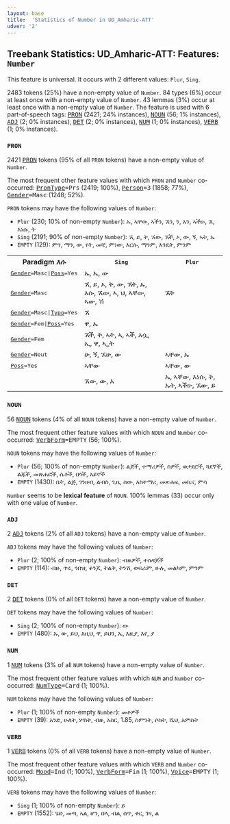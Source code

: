 ```yaml
---
layout: base
title:  'Statistics of Number in UD_Amharic-ATT'
udver: '2'
---
```


## Treebank Statistics: UD_Amharic-ATT: Features: `Number`

This feature is universal.
It occurs with 2 different values: `Plur`, `Sing`.

2483 tokens (25%) have a non-empty value of `Number`.
84 types (6%) occur at least once with a non-empty value of `Number`.
43 lemmas (3%) occur at least once with a non-empty value of `Number`.
The feature is used with 6 part-of-speech tags: <tt><a href="am_att-pos-PRON.html">PRON</a></tt> (2421; 24% instances), <tt><a href="am_att-pos-NOUN.html">NOUN</a></tt> (56; 1% instances), <tt><a href="am_att-pos-ADJ.html">ADJ</a></tt> (2; 0% instances), <tt><a href="am_att-pos-DET.html">DET</a></tt> (2; 0% instances), <tt><a href="am_att-pos-NUM.html">NUM</a></tt> (1; 0% instances), <tt><a href="am_att-pos-VERB.html">VERB</a></tt> (1; 0% instances).

### `PRON`

2421 <tt><a href="am_att-pos-PRON.html">PRON</a></tt> tokens (95% of all `PRON` tokens) have a non-empty value of `Number`.

The most frequent other feature values with which `PRON` and `Number` co-occurred: <tt><a href="am_att-feat-PronType.html">PronType</a></tt><tt>=Prs</tt> (2419; 100%), <tt><a href="am_att-feat-Person.html">Person</a></tt><tt>=3</tt> (1858; 77%), <tt><a href="am_att-feat-Gender.html">Gender</a></tt><tt>=Masc</tt> (1248; 52%).

`PRON` tokens may have the following values of `Number`:

* `Plur` (230; 10% of non-empty `Number`): ኡ, ኣቸው, ኣችን, ኧን, ን, እን, ኣችሁ, ኧ, እነሱ, ት
* `Sing` (2191; 90% of non-empty `Number`): ኧ, ይ, ት, ኧው, ኧች, ኦ, ው, ኝ, ኣት, ኡ
* `EMPTY` (129): ምን, ማን, ው, የት, መቼ, ምነው, እርሱ, ማንም, እንዴት, ምንም

<table>
  <tr><th>Paradigm <i>እሱ</i></th><th><tt>Sing</tt></th><th><tt>Plur</tt></th></tr>
  <tr><td><tt><tt><a href="am_att-feat-Gender.html">Gender</a></tt><tt>=Masc</tt>|<tt><a href="am_att-feat-Poss.html">Poss</a></tt><tt>=Yes</tt></tt></td><td>ኡ, ኤ, ው</td><td></td></tr>
  <tr><td><tt><tt><a href="am_att-feat-Gender.html">Gender</a></tt><tt>=Masc</tt></tt></td><td>ኧ, ይ, ኦ, ት, ው, ኧት, ኡ, እሱ, ኧው, ኣ, ህ, ኣቸው, ኣው, ኸ</td><td>ኧት</td></tr>
  <tr><td><tt><tt><a href="am_att-feat-Gender.html">Gender</a></tt><tt>=Masc</tt>|<tt><a href="am_att-feat-Typo.html">Typo</a></tt><tt>=Yes</tt></tt></td><td>ኧ</td><td></td></tr>
  <tr><td><tt><tt><a href="am_att-feat-Gender.html">Gender</a></tt><tt>=Fem</tt>|<tt><a href="am_att-feat-Poss.html">Poss</a></tt><tt>=Yes</tt></tt></td><td>ዋ, ኡ</td><td></td></tr>
  <tr><td><tt><tt><a href="am_att-feat-Gender.html">Gender</a></tt><tt>=Fem</tt></tt></td><td>ኧች, ት, ኣት, ኣ, ኣች, እሷ, ኢ, ዋ, ኣ_ት</td><td></td></tr>
  <tr><td><tt><tt><a href="am_att-feat-Gender.html">Gender</a></tt><tt>=Neut</tt></tt></td><td>ሁ, ኝ, ኧሁ, ው</td><td>ኣቸው, ኡ</td></tr>
  <tr><td><tt><tt><a href="am_att-feat-Poss.html">Poss</a></tt><tt>=Yes</tt></tt></td><td>ኣቸው</td><td>ኣቸው, ው</td></tr>
  <tr><td><tt></tt></td><td>ኧው, ው, እ</td><td>ኡ, ኣቸው, እነሱ, ት, ኡት, ኣችሁ, ኧው, ይ</td></tr>
</table>

### `NOUN`

56 <tt><a href="am_att-pos-NOUN.html">NOUN</a></tt> tokens (4% of all `NOUN` tokens) have a non-empty value of `Number`.

The most frequent other feature values with which `NOUN` and `Number` co-occurred: <tt><a href="am_att-feat-VerbForm.html">VerbForm</a></tt><tt>=EMPTY</tt> (56; 100%).

`NOUN` tokens may have the following values of `Number`:

* `Plur` (56; 100% of non-empty `Number`): ልጆች, ተማሪዎች, ሰዎች, ወታደሮች, ጓደኞች, ልጁች, መጽሐፎች, ሴቶች, በጎች, አይኖች
* `EMPTY` (1430): ቤት, ልጅ, ገንዘብ, ልብስ, ጊዜ, ሰው, አስተማሪ, መጽሐፍ, መኪና, ምሳ

`Number` seems to be **lexical feature** of `NOUN`. 100% lemmas (33) occur only with one value of `Number`.

### `ADJ`

2 <tt><a href="am_att-pos-ADJ.html">ADJ</a></tt> tokens (2% of all `ADJ` tokens) have a non-empty value of `Number`.

`ADJ` tokens may have the following values of `Number`:

* `Plur` (2; 100% of non-empty `Number`): ብዙዎች, ተሰዳጆች
* `EMPTY` (114): ብዙ, ጥሩ, ጎበዝ, ቆንጆ, ትልቅ, ትንሽ, ወፍራም, ሁሉ, መልካም, ምንም

### `DET`

2 <tt><a href="am_att-pos-DET.html">DET</a></tt> tokens (0% of all `DET` tokens) have a non-empty value of `Number`.

`DET` tokens may have the following values of `Number`:

* `Sing` (2; 100% of non-empty `Number`): ው
* `EMPTY` (480): ኡ, ው, ይህ, እዚህ, ዋ, ይህን, ኤ, እዚያ, እየ, ያ

### `NUM`

1 <tt><a href="am_att-pos-NUM.html">NUM</a></tt> tokens (3% of all `NUM` tokens) have a non-empty value of `Number`.

The most frequent other feature values with which `NUM` and `Number` co-occurred: <tt><a href="am_att-feat-NumType.html">NumType</a></tt><tt>=Card</tt> (1; 100%).

`NUM` tokens may have the following values of `Number`:

* `Plur` (1; 100% of non-empty `Number`): መቶዎች
* `EMPTY` (39): አንድ, ሁለት, ሦስት, ብዙ, አስር, 1.85, ስምንት, ሶስት, ሺህ, አምስት

### `VERB`

1 <tt><a href="am_att-pos-VERB.html">VERB</a></tt> tokens (0% of all `VERB` tokens) have a non-empty value of `Number`.

The most frequent other feature values with which `VERB` and `Number` co-occurred: <tt><a href="am_att-feat-Mood.html">Mood</a></tt><tt>=Ind</tt> (1; 100%), <tt><a href="am_att-feat-VerbForm.html">VerbForm</a></tt><tt>=Fin</tt> (1; 100%), <tt><a href="am_att-feat-Voice.html">Voice</a></tt><tt>=EMPTY</tt> (1; 100%).

`VERB` tokens may have the following values of `Number`:

* `Sing` (1; 100% of non-empty `Number`): ይ
* `EMPTY` (1552): ሄድ, መጣ, ኣል, ሆን, በላ, ብል, ሰጥ, ቀር, ገዛ, ል

